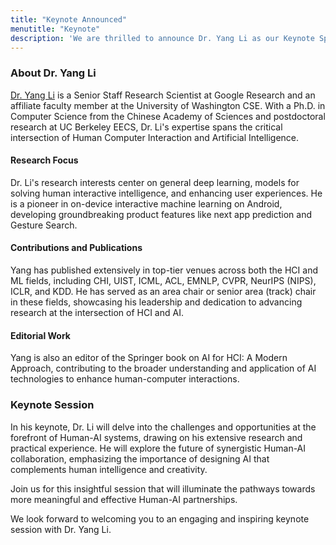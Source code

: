 ```yaml
---
title: "Keynote Announced"
menutitle: "Keynote"
description: 'We are thrilled to announce Dr. Yang Li as our Keynote Speaker. Dr. Li comes with a rich background in the intersection of Human Computer Interaction and Artificial Intelligence, with significant contributions to on-device interactive ML and user experience improvement.'
---
```


### About Dr. Yang Li

[Dr. Yang Li](https://yangl.org/) is a Senior Staff Research Scientist at Google Research and an affiliate faculty member at the University of Washington CSE. With a Ph.D. in Computer Science from the Chinese Academy of Sciences and postdoctoral research at UC Berkeley EECS, Dr. Li's expertise spans the critical intersection of Human Computer Interaction and Artificial Intelligence.

#### Research Focus

Dr. Li's research interests center on general deep learning, models for solving human interactive intelligence, and enhancing user experiences. He is a pioneer in on-device interactive machine learning on Android, developing groundbreaking product features like next app prediction and Gesture Search.

#### Contributions and Publications

Yang has published extensively in top-tier venues across both the HCI and ML fields, including CHI, UIST, ICML, ACL, EMNLP, CVPR, NeurIPS (NIPS), ICLR, and KDD. He has served as an area chair or senior area (track) chair in these fields, showcasing his leadership and dedication to advancing research at the intersection of HCI and AI.

#### Editorial Work

Yang is also an editor of the Springer book on AI for HCI: A Modern Approach, contributing to the broader understanding and application of AI technologies to enhance human-computer interactions.

### Keynote Session

In his keynote, Dr. Li will delve into the challenges and opportunities at the forefront of Human-AI systems, drawing on his extensive research and practical experience. He will explore the future of synergistic Human-AI collaboration, emphasizing the importance of designing AI that complements human intelligence and creativity.

Join us for this insightful session that will illuminate the pathways towards more meaningful and effective Human-AI partnerships.

We look forward to welcoming you to an engaging and inspiring keynote session with Dr. Yang Li.
